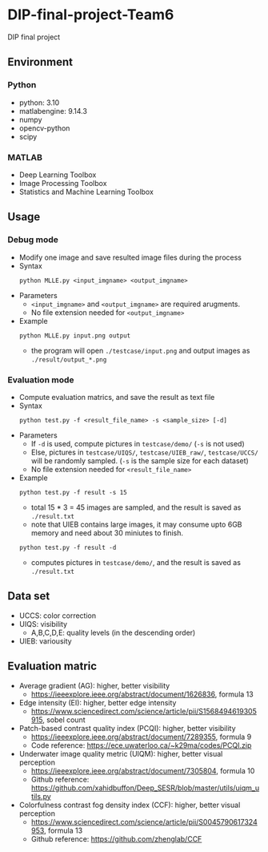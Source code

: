 # DIP-final-project-Team6
DIP final project
## Environment
### Python
* python: 3.10
* matlabengine: 9.14.3
* numpy
* opencv-python
* scipy
### MATLAB
* Deep Learning Toolbox
* Image Processing Toolbox
* Statistics and Machine Learning Toolbox

## Usage
### Debug mode
* Modify one image and save resulted image files during the process
* Syntax
  ```
  python MLLE.py <input_imgname> <output_imgname>
  ```
* Parameters
  * `<input_imgname>` and `<output_imgname>` are required arugments. 
  * No file extension needed for `<output_imgname>`
* Example
  ```
  python MLLE.py input.png output
  ```
  * the program will open `./testcase/input.png` and output images as `./result/output_*.png`

### Evaluation mode
* Compute evaluation matrics, and save the result as text file
* Syntax
  ```
  python test.py -f <result_file_name> -s <sample_size> [-d]
  ```
* Parameters
  * If `-d` is used, compute pictures in `testcase/demo/` (`-s` is not used)
  * Else, pictures in `testcase/UIQS/`, `testcase/UIEB_raw/`, `testcase/UCCS/` will be randomly sampled. (`-s` is the sample size for each dataset) 
  * No file extension needed for `<result_file_name>`
* Example
  ```
  python test.py -f result -s 15
  ```
  * total 15 * 3 = 45 images are sampled, and the result is saved as `./result.txt`
  * note that UIEB contains large images, it may consume upto 6GB memory and need about 30 miniutes to finish.
  ```
  python test.py -f result -d
  ```
  * computes pictures in `testcase/demo/`, and the result is saved as `./result.txt`


## Data set
* UCCS: color correction
* UIQS: visibility
  * A,B,C,D,E: quality levels (in the descending order)
* UIEB: variousity

## Evaluation matric
* Average gradient (AG): higher, better visibility
  * https://ieeexplore.ieee.org/abstract/document/1626836, formula 13
* Edge intensity (EI): higher, better edge intensity
  * https://www.sciencedirect.com/science/article/pii/S1568494619305915, sobel count
* Patch-based contrast quality index (PCQI): higher, better visibility
  * https://ieeexplore.ieee.org/abstract/document/7289355, formula 9
  * Code reference: https://ece.uwaterloo.ca/~k29ma/codes/PCQI.zip
* Underwater image quality metric (UIQM): higher, better visual perception
  * https://ieeexplore.ieee.org/abstract/document/7305804, formula 10
  * Github reference: https://github.com/xahidbuffon/Deep_SESR/blob/master/utils/uiqm_utils.py
* Colorfulness contrast fog density index (CCF): higher, better visual perception
  * https://www.sciencedirect.com/science/article/pii/S0045790617324953, formula 13
  * Github reference: https://github.com/zhenglab/CCF
